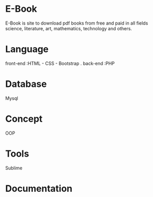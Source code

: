# E-Book

E-Book is site to download pdf books from free and paid in all fields science, literature, art, mathematics, technology and others.

# Language 
front-end :HTML - CSS - Bootstrap .
back-end  :PHP

# Database
Mysql

# Concept
OOP

# Tools
Sublime

# Documentation 

